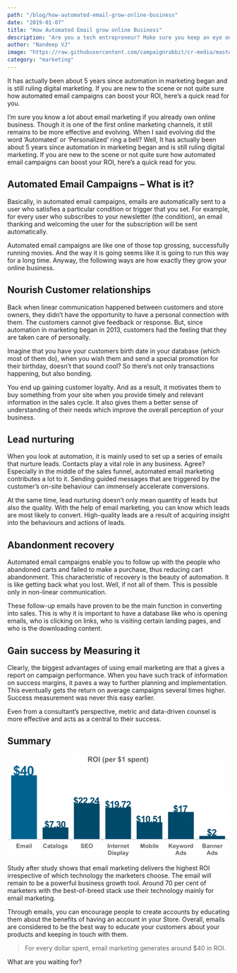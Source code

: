```yaml
---
path: "/blog/how-automated-email-grow-online-business"
date: "2019-01-07"
title: "How Automated Email grow online Business"
description: "Are you a tech entrepreneur? Make sure you keep an eye on automated email strategy. Improve your online business with the marketing automation."
author: "Nandeep VJ"
image: "https://raw.githubusercontent.com/campaignrabbit/cr-media/master/images/blog/how-automated-email-grow-online-business/How_automated_email_campaigns_grow_your_online_business.jpg"
category: "marketing"
---
```

It has actually been about 5 years since automation in marketing began and is still ruling digital marketing. If you are new to the scene or not quite sure how automated email campaigns can boost your ROI, here’s a quick read for you.

I’m sure you know a lot about email marketing if you already own online business. Though it is one of the first online marketing channels, it still remains to be more effective and evolving. When I said evolving did the word ‘Automated’ or ‘Personalized’ ring a bell? Well, It has actually been about 5 years since automation in marketing began and is still ruling digital marketing. If you are new to the scene or not quite sure how <link-text url="https://www.campaignrabbit.com/" target="_blank" rel="noopener">automated email campaigns</link-text> can boost your ROI, here’s a quick read for you.

## Automated Email Campaigns – What is it?

Basically, in automated email campaigns, emails are automatically sent to a user who satisfies a particular condition or trigger that you set. For example, for every user who subscribes to your newsletter (the condition), an email thanking and welcoming the user for the subscription will be sent automatically.

Automated email campaigns are like one of those top grossing, successfully running movies. And the way it is going seems like it is going to run this way for a long time. Anyway, the following ways are how exactly they grow your online business.
## Nourish Customer relationships

Back when linear communication happened between customers and store owners, they didn’t have the opportunity to have a personal connection with them. The customers cannot give feedback or response. But, since automation in marketing began in 2013, customers had the feeling that they are taken care of personally.

Imagine that you have your customers birth date in your database (which most of them do), when you wish them and send a special promotion for their birthday, doesn’t that sound cool? So there’s not only transactions happening, but also bonding.

You end up gaining customer loyalty. And as a result, it motivates them to buy something from your site when you provide timely and relevant information in the sales cycle. It also gives them a better sense of understanding of their needs which improve the overall perception of your business.
## Lead nurturing

When you look at automation, it is mainly used to set up a <link-text url="https://www.campaignrabbit.com/types-of-ecommerce-emails-to-send/" target="_blank" rel="noopener">series of emails that nurture leads. Contacts play a vital role in any business. Agree? Especially in the middle of the sales funnel, automated email marketing contributes a lot to it. Sending guided messages that are triggered by the customer’s on-site behaviour can immensely accelerate conversions.

At the same time, <link-text url="http://www.unspunmarketing.com/lead-nurturing-emails/" target="_blank" rel="noopener nofollow">lead nurturing</link-text> doesn’t only mean quantity of leads but also the quality. With the help of email marketing, you can know which leads are most likely to convert. High-quality leads are a result of acquiring insight into the behaviours and actions of leads.

## Abandonment recovery

Automated email campaigns enable you to follow up with the people who abandoned carts and failed to make a purchase, thus reducing  <link-text url="https://www.campaignrabbit.com/reduce-cart-abandonment-recovery-solutions/" target="_blank" rel="noopener">cart abandonment.</link-text> This characteristic of recovery is the beauty of automation. It is like getting back what you lost. Well, if not all of them. This is possible only in non-linear communication.

These follow-up emails have proven to be the main function in converting into sales. This is why it is important to have a database like who is opening emails, who is clicking on links, who is visiting certain landing pages, and who is the downloading content.
## Gain success by Measuring it

Clearly, the biggest advantages of using email marketing are that a gives a report on campaign performance. When you have such track of information on success margins, it paves a way to further planning and implementation. This eventually gets the return on average campaigns several times higher. Success measurement was never this easy earlier.

Even from a consultant’s perspective, metric and data-driven counsel is more effective and acts as a central to their success.
## Summary
![email-marketing-ROI](https://raw.githubusercontent.com/campaignrabbit/cr-media/master/images/blog/how-automated-email-grow-online-business/ROI-768x353.png)

Study after study shows that email marketing delivers the highest ROI irrespective of which technology the marketers choose. The email will remain to be a powerful business growth tool. Around 70 per cent of marketers with the best-of-breed stack use their technology mainly for email marketing.

Through emails, you can encourage people to create accounts by educating them about the benefits of having an account in your Store. Overall, emails are considered to be the best way to educate your customers about your products and keeping in touch with them.

> For every dollar spent, email marketing generates around $40 in ROI.

What are you waiting for?
